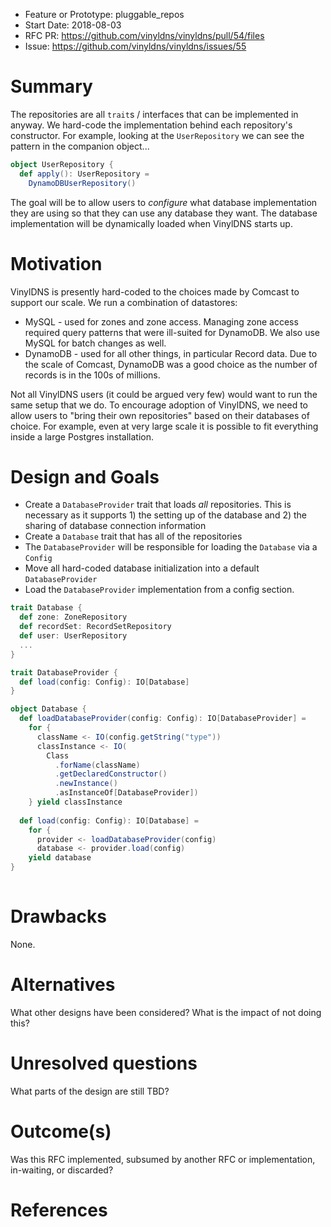 - Feature or Prototype: pluggable_repos
- Start Date: 2018-08-03
- RFC PR: https://github.com/vinyldns/vinyldns/pull/54/files
- Issue: https://github.com/vinyldns/vinyldns/issues/55

# Summary
[summary]: #summary
The repositories are all `trait`s / interfaces that can be implemented in anyway.  We hard-code the implementation behind each repository's constructor.  For example, looking at the `UserRepository` we can see the pattern in the companion object...

```scala
object UserRepository {
  def apply(): UserRepository =
    DynamoDBUserRepository()
```

The goal will be to allow users to _configure_ what database implementation they are using so that they can use any database they want.  The database implementation will be dynamically loaded when VinylDNS starts up.

# Motivation
[motivation]: #motivation

VinylDNS is presently hard-coded to the choices made by Comcast to support our scale.  We run a combination of datastores:

* MySQL - used for zones and zone access.  Managing zone access required query patterns that were ill-suited for DynamoDB.  We also use MySQL for batch changes as well.
* DynamoDB - used for all other things, in particular Record data.  Due to the scale of Comcast, DynamoDB was a good choice as the number of records is in the 100s of millions.

Not all VinylDNS users (it could be argued very few) would want to run the same setup that we do.  To encourage adoption of VinylDNS, we need to allow users to "bring their own repositories" based on their databases of choice.  For example, even at very large scale it is possible to fit everything inside a large Postgres installation.

# Design and Goals
[design]: #design-and-goals

* Create a `DatabaseProvider` trait that loads _all_ repositories.  This is necessary as it supports 1) the setting up of the database and 2) the sharing of database connection information
* Create a `Database` trait that has all of the repositories
* The `DatabaseProvider` will be responsible for loading the `Database` via a `Config`
* Move all hard-coded database initialization into a default `DatabaseProvider`
* Load the `DatabaseProvider` implementation from a config section.

```scala
trait Database { 
  def zone: ZoneRepository
  def recordSet: RecordSetRepository
  def user: UserRepository
  ...
}

trait DatabaseProvider {
  def load(config: Config): IO[Database]
}

object Database {
  def loadDatabaseProvider(config: Config): IO[DatabaseProvider] = 
    for {
      className <- IO(config.getString("type"))
      classInstance <- IO(
        Class
          .forName(className)
          .getDeclaredConstructor()
          .newInstance()
          .asInstanceOf[DatabaseProvider])
    } yield classInstance
    
  def load(config: Config): IO[Database] = 
    for {
      provider <- loadDatabaseProvider(config)
      database <- provider.load(config)
    yield database
}
    
```


# Drawbacks
[drawbacks]: #drawbacks

None.

# Alternatives
[alternatives]: #alternatives

What other designs have been considered? What is the impact of not doing this?

# Unresolved questions
[unresolved]: #unresolved-questions

What parts of the design are still TBD?

# Outcome(s)
[outcome]: #outcome

Was this RFC implemented, subsumed by another RFC or implementation, in-waiting,
or discarded?

# References
[references]: #references
